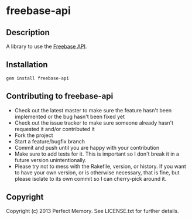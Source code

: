 # freebase-api

## Description

A library to use the [Freebase API](http://wiki.freebase.com/wiki/Freebase_API).

## Installation

    gem install freebase-api

## Contributing to freebase-api

* Check out the latest master to make sure the feature hasn't been implemented or the bug hasn't been fixed yet
* Check out the issue tracker to make sure someone already hasn't requested it and/or contributed it
* Fork the project
* Start a feature/bugfix branch
* Commit and push until you are happy with your contribution
* Make sure to add tests for it. This is important so I don't break it in a future version unintentionally.
* Please try not to mess with the Rakefile, version, or history. If you want to have your own version, or is otherwise necessary, that is fine, but please isolate to its own commit so I can cherry-pick around it.

## Copyright

Copyright (c) 2013 Perfect Memory. See LICENSE.txt for
further details.

